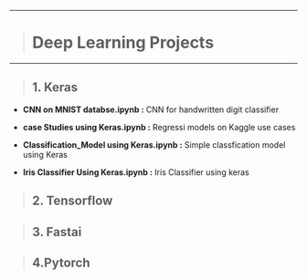 ------------------------------
> # Deep Learning Projects
------------------------------


>## 1. Keras

- **CNN on MNIST databse.ipynb :**  CNN for handwritten digit classifier

- **case Studies using Keras.ipynb :** Regressi models on Kaggle use cases

- **Classification_Model using Keras.ipynb :** Simple classfication model using Keras

- **Iris Classifier Using Keras.ipynb :** Iris Classifier using keras
 
  
  
>## 2. Tensorflow

  


> ## 3. Fastai

  


> ## 4.Pytorch
  




